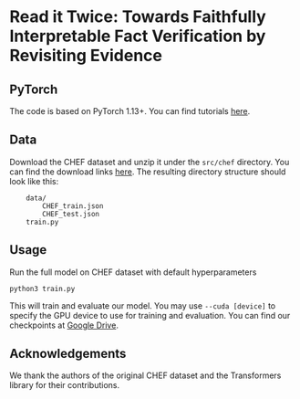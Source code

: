 # Read it Twice: Towards Faithfully Interpretable Fact Verification by Revisiting Evidence

## PyTorch
The code is based on PyTorch 1.13+. You can find tutorials [here](https://pytorch.org/tutorials/).

## Data
Download the CHEF dataset and unzip it under the ```src/chef``` directory. You can find the download links [here](https://github.com/THU-BPM/CHEF).
The resulting directory structure should look like this:
```
    data/
        CHEF_train.json
        CHEF_test.json
    train.py
```

## Usage
Run the full model on CHEF dataset with default hyperparameters
```
python3 train.py
```
This will train and evaluate our model.
You may use ```--cuda [device]``` to specify the GPU device to use for training and evaluation.
You can find our checkpoints at [Google Drive](https://drive.google.com/drive/folders/1XrfQrrtR6NlHXXj0lAMFMlWR_f-ub831?usp=sharing).

## Acknowledgements
We thank the authors of the original CHEF dataset and the Transformers library for their contributions.
